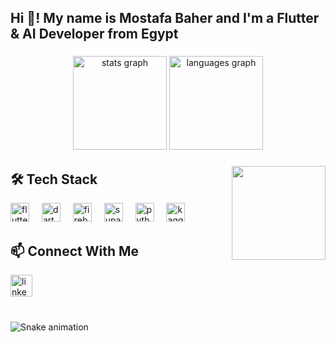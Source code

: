<h2 align="left">Hi 👋! My name is Mostafa Baher and I'm a Flutter & AI Developer from Egypt</h2>

###

<div align="center">
  <img src="https://github-readme-stats.vercel.app/api?username=MOASTAFABAHER&hide_title=false&hide_rank=false&show_icons=true&include_all_commits=true&count_private=true&disable_animations=false&theme=dracula&locale=en&hide_border=false" height="150" alt="stats graph" />
  <img src="https://github-readme-stats.vercel.app/api/top-langs?username=MOASTAFABAHER&locale=en&hide_title=false&layout=compact&card_width=320&langs_count=5&theme=dracula&hide_border=false" height="150" alt="languages graph" />
</div>

###

<img align="right" height="150" src="https://camo.githubusercontent.com/0dd53d5145ccd1919c38f9f645a0e375d4f8d7c4bb8abb02fa2cbf3efd4485e8/68747470733a2f2f6d65646961312e74656e6f722e636f6d2f6d2f5838383534787875515f4541414141642f64657374726f792d636f64652d6d61642e676966" />

## 🛠️ Tech Stack

<div align="left">
  <img src="https://cdn.jsdelivr.net/gh/devicons/devicon/icons/flutter/flutter-original.svg" height="30" alt="flutter" />
  <img width="12" />
  <img src="https://cdn.jsdelivr.net/gh/devicons/devicon/icons/dart/dart-original.svg" height="30" alt="dart" />
  <img width="12" />
  <img src="https://cdn.jsdelivr.net/gh/devicons/devicon/icons/firebase/firebase-plain.svg" height="30" alt="firebase" />
  <img width="12" />
  <img src="https://cdn.simpleicons.org/supabase/3ECF8E" height="30" alt="supabase" />
  <img width="12" />
  <img src="https://skillicons.dev/icons?i=py" height="30" alt="python" />
  <img width="12" />
  <img src="https://cdn.jsdelivr.net/gh/devicons/devicon/icons/kaggle/kaggle-original.svg" height="30" alt="kaggle" />
</div>

###

## 📫 Connect With Me

<div align="left">
  <a href="https://www.linkedin.com/in/mostafa-baher-92075625b/" target="_blank">
    <img src="https://img.shields.io/static/v1?message=LinkedIn&logo=linkedin&label=&color=0077B5&logoColor=white&labelColor=&style=for-the-badge" height="35" alt="linkedin logo" />
  </a>
</div>

###

<br clear="both">

<img src="https://raw.githubusercontent.com/MOASTAFABAHER/MOASTAFABAHER/output/snake.svg" alt="Snake animation" />

###

